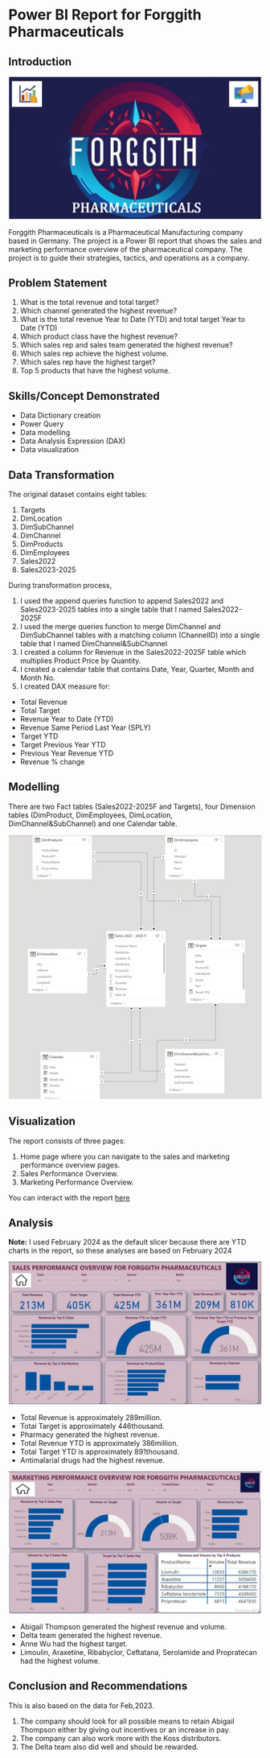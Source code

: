 # Power BI Report for Forggith Pharmaceuticals

## Introduction

![](https://github.com/TheGreatFateemah/Forggith-Pharmaceuticals/blob/main/Forggith.jpg)

Forggith Pharmaceuticals is a Pharmaceutical Manufacturing company based in Germany. The project is a Power BI report that shows the sales and marketing performance overview of the pharmaceutical company. The project is to guide their strategies, tactics, and operations as a company.

## Problem Statement

1.	What is the total revenue and total target?
2.	Which channel generated the highest revenue?
3.	What is the total revenue Year to Date (YTD) and total target Year to Date (YTD)
4.	Which product class have the highest revenue?
5.	Which sales rep and sales team generated the highest revenue?
6.	Which sales rep achieve the highest volume.
7.	Which sales rep have the highest target?
8.	Top 5 products that have the highest volume.

## Skills/Concept Demonstrated

-	Data Dictionary creation
-	Power Query
-	Data modelling
-	Data Analysis Expression (DAX)
-	Data visualization

## Data Transformation

The original dataset contains eight tables:
1.	Targets
2.	DimLocation
3.	DimSubChannel
4.	DimChannel
5.	DimProducts
6.	DimEmployees
7.	Sales2022
8.	Sales2023-2025

During transformation process,
1.	I used the append queries function to append Sales2022 and Sales2023-2025 tables into a single table that I named Sales2022-2025F
2.	I used the merge queries function to merge DimChannel and DimSubChannel tables with a matching column (ChannelID) into a single table that I named DimChannel&SubChannel
3.	I created a column for Revenue in the Sales2022-2025F table which multiplies Product Price by Quantity.
4.	I created a calendar table that contains Date, Year, Quarter, Month and Month No.
5.	I created DAX measure for:
-	Total Revenue
-	Total Target
-	Revenue Year to Date (YTD)
-	Revenue Same Period Last Year (SPLY)
-	Target YTD
-	Target Previous Year YTD
-	Previous Year Revenue YTD
-	Revenue % change

## Modelling
There are two Fact tables (Sales2022-2025F and Targets), four Dimension tables (DimProduct, DimEmployees, DimLocation, DimChannel&SubChannel) and one Calendar table.

![](https://github.com/TheGreatFateemah/Forggith-Pharmaceuticals/blob/main/Model.jpg)

## Visualization

The report consists of three pages:
1.	Home page where you can navigate to the sales and marketing performance overview pages.
2.	Sales Performance Overview.
3.	Marketing Performance Overview.

You can interact with the report [here](https://app.powerbi.com/view?r=eyJrIjoiMmIxNGIyYjctNDczMS00Y2RjLWEyZmUtMDZiM2RiNzZhYmE5IiwidCI6IjA1MDk5ZmE3LWZlMDYtNGE0ZC04MDc5LTNjNDI1ZmU4NzM0YiJ9)

## Analysis

**Note:** I used February 2024 as the default slicer because there are YTD charts in the report, so these analyses are based on February 2024

![](https://github.com/TheGreatFateemah/Forggith-Pharmaceuticals/blob/main/Sales.jpg)

-	Total Revenue is approximately 289million.
-	Total Target is approximately 446thousand.
-	Pharmacy generated the highest revenue.
-	Total Revenue YTD is approximately 386million.
- Total Target YTD is approximately 891thousand.
-	Antimalarial drugs had the highest revenue.

![](https://github.com/TheGreatFateemah/Forggith-Pharmaceuticals/blob/main/Marketing.jpg)

-	Abigail Thompson generated the highest revenue and volume.
-	Delta team generated the highest revenue.
-	Anne Wu had the highest target.
-	Limoulin, Araxetine, Ribabyclor, Ceftatana, Serolamide and Propratecan had the highest volume.

## Conclusion and Recommendations

This is also based on the data for Feb,2023.
1.	The company should look for all possible means to retain Abigail Thompson either by giving out incentives or an increase in pay.
2.	The company can also work more with the Koss distributors.
3.	The Delta team also did well and should be rewarded.









